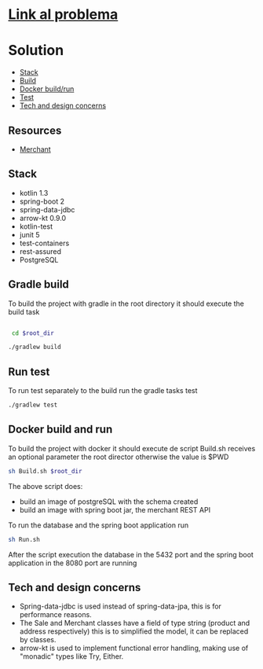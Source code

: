 # [Link al problema](https://github.com/TiendaNube/java-integration-engineer-test0)


# Solution
* [Stack](#stack)
* [Build](#gradle-build)
* [Docker build/run](#docker-build-and-run)
* [Test](#run-test)
* [Tech and design concerns](#tech-and-design-concerns)

## Resources
* [Merchant](/doc/merchant.md)

## Stack
 * kotlin 1.3
 * spring-boot 2
 * spring-data-jdbc
 * arrow-kt 0.9.0
 * kotlin-test
 * junit 5
 * test-containers
 * rest-assured
 * PostgreSQL

## Gradle build

To build the project with gradle in the root directory it should execute the build task

```bash

 cd $root_dir

./gradlew build

```
## Run test

To run test separately to the build run the gradle tasks test  

```bash
./gradlew test
```

## Docker build and run

To build the project with docker it should execute de script Build.sh receives an optional parameter the root director otherwise the value is $PWD

```bash
sh Build.sh $root_dir
``` 
The above script does:
 * build an image of postgreSQL with the schema created
 * build an image with spring boot jar, the merchant REST API
 
To run the database and the spring boot application run

```bash
sh Run.sh
``` 

After the script execution the database in the 5432 port and the spring boot application in the 8080 port are running   
 
## Tech and design concerns

* Spring-data-jdbc is used instead of spring-data-jpa, this is for performance reasons.
* The Sale and Merchant classes have a field of type string (product and address respectively) this is to simplified the model, it can be replaced by classes.
* arrow-kt is used to implement functional error handling, making use of "monadic" types like Try, Either.
